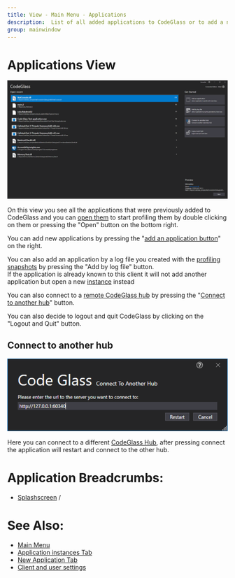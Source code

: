```yaml
---
title: View - Main Menu - Applications
description:  List of all added applications to CodeGlass or to add a new one.
group: mainwindow
---
```

# Applications View
![assets/img/mainwindow/Applications.png](../../../assets/img/MainMenu/Applications.png)

On this view you see all the applications that were previously added to CodeGlass and you can [open them](applicationInstance.md) to start profiling them by double clicking on them or pressing the "Open" button on the bottom right.

You can add new applications by pressing the "[add an application button](newapplication.md)" on the right. 

You can also add an application by a log file you created with the [profiling snapshots](../../features/ProfilingSnapshots.md) by pressing the "Add by log file" button. <br/>
If the application is already known to this client it will not add another application but open a new [instance](applicationInstance.md) instead

You can also connect to a [remote CodeGlass hub](../../features/CodeGlassHub.md#remote-hub) by pressing the "[Connect to another hub](#connect-to-another-hub)" button.

You can also decide to logout and quit CodeGlass by clicking on the "Logout and Quit" button.



## Connect to another hub
![assets/img/mainwindow/MainMenuConnectToAnotherHub.png](../../../assets/img/MainMenu/MainMenuConnectToAnotherHub.png)

Here you can connect to a different [CodeGlass Hub](../../features/CodeGlassHub.md), after pressing connect the application will restart and connect to the other hub.




# Application Breadcrumbs: 
- [Splashscreen](../Splashscreen.md) /


# See Also:
 - [Main Menu](../mainwindow.md)
 - [Application instances Tab ](applicationInstance.md)
 - [New Application Tab](newapplication.md)
 - [Client and user settings](../clientusersettingswindow.md)
